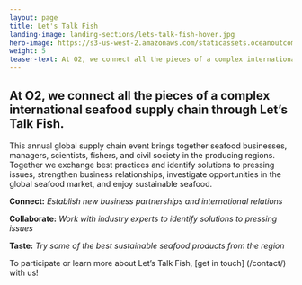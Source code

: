 ```yaml
---
layout: page 
title: Let's Talk Fish
landing-image: landing-sections/lets-talk-fish-hover.jpg
hero-image: https://s3-us-west-2.amazonaws.com/staticassets.oceanoutcomes.org/hero+photos/letstalkfishhero.jpg
weight: 5
teaser-text: At O2, we connect all the pieces of a complex international seafood supply chain through Let’s Talk Fish, where we facilitate business relationships and exchange best practices and identify solutions to pressing issues. 
---
```

## At O2, we connect all the pieces of a complex international seafood supply chain through Let’s Talk Fish. 

This annual global supply chain event brings together seafood businesses, managers, scientists, fishers, and civil society in the producing regions. Together we exchange best practices and identify solutions to pressing issues, strengthen business relationships, investigate opportunities in the global seafood market, and enjoy sustainable seafood.

**Connect:** *Establish new business partnerships and international relations*

**Collaborate:** *Work with industry experts to identify solutions to pressing issues*

**Taste:** *Try some of the best sustainable seafood products from the region*

To participate or learn more about Let’s Talk Fish, [get in touch] (/contact/) with us! 
